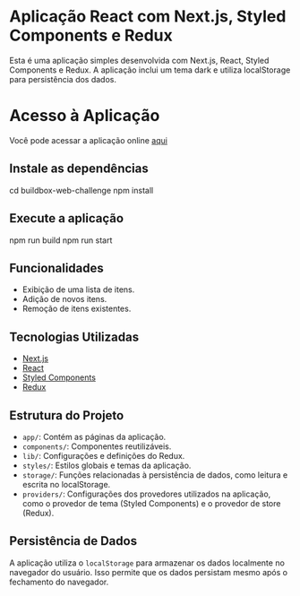 # Aplicação React com Next.js, Styled Components e Redux

Esta é uma aplicação simples desenvolvida com Next.js, React, Styled Components e Redux. A aplicação inclui um tema dark e utiliza localStorage para persistência dos dados.

# Acesso à Aplicação

Você pode acessar a aplicação online [aqui]()

## Instale as dependências

cd buildbox-web-challenge
npm install

## Execute a aplicação
npm run build
npm run start

## Funcionalidades

- Exibição de uma lista de itens.
- Adição de novos itens.
- Remoção de itens existentes.

## Tecnologias Utilizadas

- [Next.js](https://nextjs.org/)
- [React](https://reactjs.org/)
- [Styled Components](https://styled-components.com/)
- [Redux](https://redux.js.org/)

## Estrutura do Projeto

- `app/`: Contém as páginas da aplicação.
- `components/`: Componentes reutilizáveis.
- `lib/`: Configurações e definições do Redux.
- `styles/`: Estilos globais e temas da aplicação.
- `storage/`: Funções relacionadas à persistência de dados, como leitura e escrita no localStorage.
- `providers/`: Configurações dos provedores utilizados na aplicação, como o provedor de tema (Styled Components) e o provedor de store (Redux).

## Persistência de Dados

A aplicação utiliza o `localStorage` para armazenar os dados localmente no navegador do usuário. Isso permite que os dados persistam mesmo após o fechamento do navegador.
